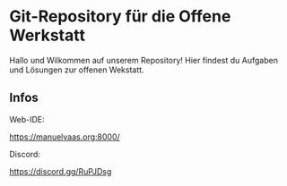 # Git-Repository für die Offene Werkstatt
Hallo und Wilkommen auf unserem Repository! Hier findest du Aufgaben und Lösungen zur offenen Wekstatt.

## Infos
Web-IDE:

https://manuelvaas.org:8000/

Discord:

https://discord.gg/RuPJDsg
